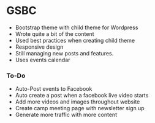 # GSBC

<ul>
  <li>Bootstrap theme with child theme for Wordpress</li>
  <li>Wrote quite a bit of the content</li>
  <li>Used best practices when creating child theme</li>
  <li>Responsive design</li>
  <li>Still managing new posts and features.</li>
  <li>Uses events calendar</li>
</ul>

<h3>To-Do</h3>
<ul>
  <li>Auto-Post events to Facebook</li>
  <li>Auto create a post when a facebook live video starts</li>
  <li>Add more videos and images throughout website</li>
  <li>Create camp meeting page with newsletter sign up</li>
  <li>Generate more traffic with more content</li>
 </ul>
  
